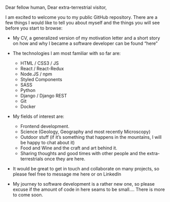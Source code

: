 Dear fellow human,
Dear extra-terrestrial visitor,

I am excited to welcome you to my public GitHub repository.
There are a few things I would like to tell you about myself and the things you will see before you start to browse:
-	My CV, a generalized version of my motivation letter and a short story on how and why I became a software developer can be found “here”

-	The technologies I am most familiar with so far are:

    -	HTML / CSS3 / JS
    -	React / React-Redux
    -	Node.JS / npm
    -	Styled Components
    -	SASS 
    -	Python
    -	Django / Django REST
    -	Git
    -	Docker

-	My fields of interest are:
	- Frontend  development.
    - Science (Geology, Geography and most recently Microscopy)
    -	Outdoor stuff (if it’s something that happens in the mountains, I will be happy to chat about it)
    -	Food and Wine and the craft and art behind it.
    - Sharing thoughts and good times with other people and the extra-terrestrials once they are here.

-	It would be great to get in touch and collaborate on many projects, so please feel free to message me here or on LinkedIn

-	My journey to software development is a rather new one, so please excuse if the amount of code in here seams to be small…. There is more to come soon.

